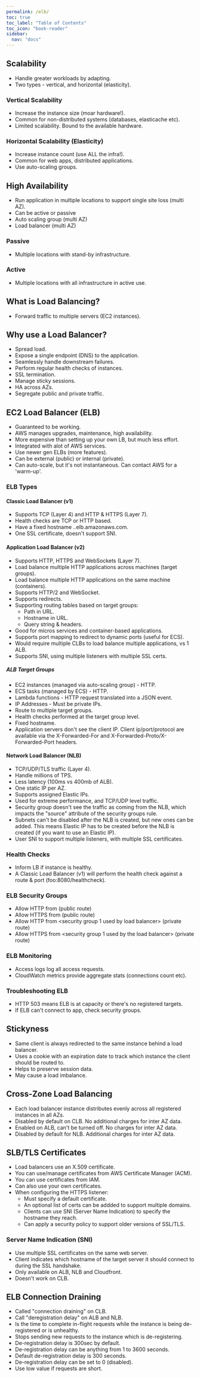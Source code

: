 ```yaml
---
permalink: /elb/
toc: true
toc_label: "Table of Contents"
toc_icon: "book-reader"
sidebar:
  nav: "docs"
---
```


## Scalability

- Handle greater workloads by adapting.
- Two types - vertical, and horizontal (elasticity).

### Vertical Scalability

- Increase the instance size (moar hardware!).
- Common for non-distributed systems (databases, elasticache etc).
- Limited scalability. Bound to the available hardware.

### Horizontal Scalability (Elasticity)

- Increase instance count (use ALL the infra!).
- Common for web apps, distributed applications.
- Use auto-scaling groups.

## High Availability

- Run application in multiple locations to support single site loss (multi AZ).
- Can be active or passive
- Auto scaling group (multi AZ)
- Load balancer (multi AZ)

### Passive

- Multiple locations with stand-by infrastructure.

### Active

- Multiple locations with all infrastructure in active use.

## What is Load Balancing?

- Forward traffic to multiple servers (EC2 instances).

## Why use a Load Balancer?

- Spread load.
- Expose a single endpoint (DNS) to the application.
- Seamlessly handle downstream failures.
- Perform regular health checks of instances.
- SSL termination.
- Manage sticky sessions.
- HA across AZs.
- Segregate public and private traffic.

## EC2 Load Balancer (ELB)

- Guaranteed to be working.
- AWS manages upgrades, maintenance, high availability.
- More expensive than setting up your own LB, but much less effort.
- Integrated with alot of AWS services.
- Use newer gen ELBs (more features).
- Can be external (public) or internal (private).
- Can auto-scale, but it's not instantaneous. Can contact AWS for a 'warm-up'.

### ELB Types

#### Classic Load Balancer (v1)

- Supports TCP (Layer 4) and HTTP & HTTPS (Layer 7).
- Health checks are TCP or HTTP based.
- Have a fixed hostname <foo>.<region>.elb.amazonaws.com.
- One SSL certificate, doesn't support SNI.
  
#### Application Load Balancer (v2)

- Supports HTTP, HTTPS and WebSockets (Layer 7).
- Load balance multiple HTTP applications across machines (target groups).
- Load balance multiple HTTP applications on the same machine (containers).
- Supports HTTP/2 and WebSocket.
- Supports redirects.
- Supporting routing tables based on target groups:
  - Path in URL.
  - Hostname in URL.
  - Query string & headers.
- Good for micros services and container-based applications.
- Supports port mapping to redirect to dynamic ports (useful for ECS).
- Would require multiple CLBs to load balance multiple applications, vs 1 ALB.
- Supports SNI, using multiple listeners with multiple SSL certs.

##### ALB Target Groups

- EC2 instances (managed via auto-scaling group) - HTTP.
- ECS tasks (managed by ECS) - HTTP.
- Lambda functions - HTTP request translated into a JSON event.
- IP Addresses - Must be private IPs.
- Route to multiple target groups.
- Health checks performed at the target group level.
- Fixed hostname.
- Application servers don't see the client IP. Client ip/port/protocol are available via the X-Forwarded-For and X-Forwarded-Proto/X-Forwarded-Port headers.

#### Network Load Balancer (NLB)

- TCP/UDP/TLS traffic (Layer 4).
- Handle millions of TPS.
- Less latency (100ms vs 400mb of ALB).
- One static IP per AZ.
- Supports assigned Elastic IPs.
- Used for extreme performance, and TCP/UDP level traffic.
- Security group doesn't see the traffic as coming from the NLB, which impacts the "source" attribute of the security groups rule.
- Subnets can't be disabled after the NLB is created, but new ones can be added. This means Elastic IP has to be created before the NLB is created (if you want to use an Elastic IP).
- User SNI to support multiple listeners, with multiple SSL certificates.

### Health Checks

- Inform LB if instance is healthy.
- A Classic Load Balancer (v1) will perform the health check against a route & port (foo:8080/healthcheck).

### ELB Security Groups

- Allow HTTP from <any> (public route)
- Allow HTTPS from <any> (public route)
- Allow HTTP from <security group 1 used by load balancer> (private route)
- Allow HTTPS from <security group 1 used by the load balancer> (private route)

### ELB Monitoring

- Access logs log all access requests.
- CloudWatch metrics provide aggregate stats (connections count etc).

### Troubleshooting ELB

- HTTP 503 means ELB is at capacity or there's no registered targets.
- If ELB can't connect to app, check security groups.

## Stickyness

- Same client is always redirected to the same instance behind a load balancer.
- Uses a cookie with an expiration date to track which instance the client should be routed to.
- Helps to preserve session data.
- May cause a load imbalance.

## Cross-Zone Load Balancing

- Each load balancer instance distributes evenly across all registered instances in all AZs.
- Disabled by default on CLB. No additional charges for inter AZ data.
- Enabled on ALB, can't be turned off. No charges for inter AZ data.
- Disabled by default for NLB. Additional charges for inter AZ data.

## SLB/TLS Certificates

- Load balancers use an X.509 certificate.
- You can use/manage certificates from AWS Certificate Manager (ACM).
- You can use certificates from IAM.
- Can also use your own certificates.
- When configuring the HTTPS listener:
  - Must specify a default certificate.
  - An optional list of certs can be addded to support multiple domains.
  - Clients can use SNI (Server Name Indication) to specify the hostname they reach.
  - Can apply a security policy to support older versions of SSL/TLS.

### Server Name Indication (SNI)

- Use multiple SSL certificates on the same web server.
- Client indicates which hostname of the target server it should connect to during the SSL handshake.
- Only available on ALB, NLB and Cloudfront.
- Doesn't work on CLB.

## ELB Connection Draining

- Called "connection draining" on CLB.
- Call "deregistration delay" on ALB and NLB.
- Is the time to complete in-flight requests while the instance is being de-registered or is unhealthy.
- Stops sending new requests to the instance which is de-registering.
- De-registration delay is 300sec by default. 
- De-registration delay can be anything from 1 to 3600 seconds.
- Default de-registration delay is 300 seconds.
- De-registration delay can be set to 0 (disabled).
- Use low value if requests are short.
